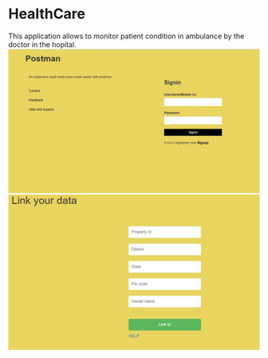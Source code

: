 # HealthCare
This application allows to monitor patient condition in ambulance by the doctor in the hopital.
![UI for LOGIN](https://github.com/samjones310/Postman_Friend/blob/master/Postman_Friend_index.JPG)
![How data is displayed](https://github.com/samjones310/Postman_Friend/blob/master/Postman_Friend_property.JPG)
